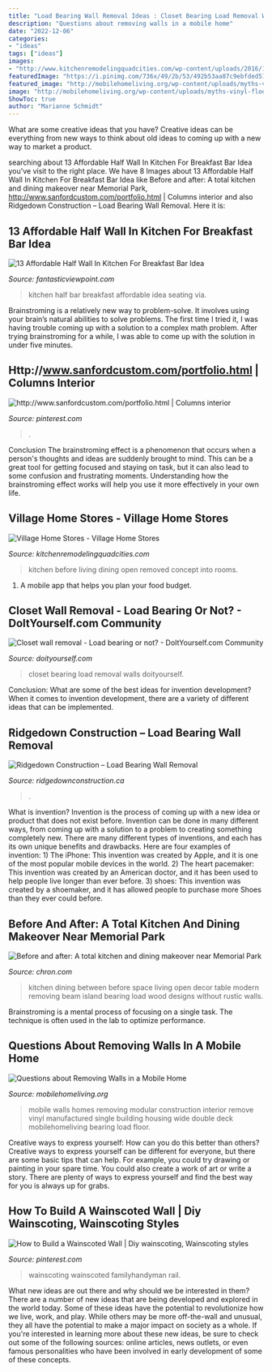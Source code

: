 ```yaml
---
title: "Load Bearing Wall Removal Ideas : Closet Bearing Load Removal Walls Doityourself"
description: "Questions about removing walls in a mobile home"
date: "2022-12-06"
categories:
- "ideas"
tags: ["ideas"]
images:
- "http://www.kitchenremodelingquadcities.com/wp-content/uploads/2016/11/before-after-wall-removed.png"
featuredImage: "https://i.pinimg.com/736x/49/2b/53/492b53aa87c9ebfded51f123727d9118.jpg"
featured_image: "http://mobilehomeliving.org/wp-content/uploads/myths-vinyl-flooring-laid-before-walls-are-built-in-manufactured-home-construction-1.jpg"
image: "http://mobilehomeliving.org/wp-content/uploads/myths-vinyl-flooring-laid-before-walls-are-built-in-manufactured-home-construction-1.jpg"
ShowToc: true
author: "Marianne Schmidt"
---
```



What are some creative ideas that you have?
Creative ideas can be everything from new ways to think about old ideas to coming up with a new way to market a product.

	

		
searching about 13 Affordable Half Wall In Kitchen For Breakfast Bar Idea you've visit to the right place. We have 8 Images about 13 Affordable Half Wall In Kitchen For Breakfast Bar Idea like Before and after: A total kitchen and dining makeover near Memorial Park, http://www.sanfordcustom.com/portfolio.html | Columns interior and also Ridgedown Construction – Load Bearing Wall Removal. Here it is:
		
    
## 13 Affordable Half Wall In Kitchen For Breakfast Bar Idea

<img loading=lazy src="http://www.fantasticviewpoint.com/wp-content/uploads/2016/08/half-wall-kitchen-islands-with-seating_848285-634x421.jpg" onerror="this.onerror=null;this.src='https://tse2.mm.bing.net/th?id=OIP.MRCy_Hiu4El9-kY_N0tKkwHaE6&amp;pid=15.1';" alt="13 Affordable Half Wall In Kitchen For Breakfast Bar Idea">

_Source: fantasticviewpoint.com_

>kitchen half bar breakfast affordable idea seating via. 

	

Brainstroming is a relatively new way to problem-solve. It involves using your brain’s natural abilities to solve problems. The first time I tried it, I was having trouble coming up with a solution to a complex math problem. After trying brainstroming for a while, I was able to come up with the solution in under five minutes.

    
## Http://www.sanfordcustom.com/portfolio.html | Columns Interior

<img loading=lazy src="https://i.pinimg.com/originals/e4/a0/de/e4a0de8c47a5d2feb23f6d7d449d3382.jpg" onerror="this.onerror=null;this.src='https://tse4.mm.bing.net/th?id=OIP.KAemP0tLpnblI0Rga6zj2AHaLH&amp;pid=15.1';" alt="http://www.sanfordcustom.com/portfolio.html | Columns interior">

_Source: pinterest.com_

>. 

	

Conclusion
The brainstroming effect is a phenomenon that occurs when a person's thoughts and ideas are suddenly brought to mind. This can be a great tool for getting focused and staying on task, but it can also lead to some confusion and frustrating moments. Understanding how the brainstroming effect works will help you use it more effectively in your own life.

    
## Village Home Stores - Village Home Stores

<img loading=lazy src="http://www.kitchenremodelingquadcities.com/wp-content/uploads/2016/11/before-after-wall-removed.png" onerror="this.onerror=null;this.src='https://tse2.mm.bing.net/th?id=OIP.tTENCFvpfhldvF9eQ-CORwHaLH&amp;pid=15.1';" alt="Village Home Stores - Village Home Stores">

_Source: kitchenremodelingquadcities.com_

>kitchen before living dining open removed concept into rooms. 

	

1. A mobile app that helps you plan your food budget.

    
## Closet Wall Removal - Load Bearing Or Not? - DoItYourself.com Community

<img loading=lazy src="https://www.doityourself.com/forum/attachments/walls-ceilings/25890d1391217646-closet-wall-removal-load-bearing-not-fr_227_size880.jpg" onerror="this.onerror=null;this.src='https://tse2.mm.bing.net/th?id=OIP.0-F6s1LjUSI71hTdEl6srQHaFj&amp;pid=15.1';" alt="Closet wall removal - Load bearing or not? - DoItYourself.com Community">

_Source: doityourself.com_

>closet bearing load removal walls doityourself. 

	

Conclusion: What are some of the best ideas for invention development?
When it comes to invention development, there are a variety of different ideas that can be implemented.

    
## Ridgedown Construction – Load Bearing Wall Removal

<img loading=lazy src="http://ridgedownconstruction.ca/wp-content/uploads/2018/10/FB2-load-bearing-walls3.jpg" onerror="this.onerror=null;this.src='https://tse4.mm.bing.net/th?id=OIP._pb2Dri9nYhKznaukaxG2gHaJ4&amp;pid=15.1';" alt="Ridgedown Construction – Load Bearing Wall Removal">

_Source: ridgedownconstruction.ca_

>. 

	

What is invention?
Invention is the process of coming up with a new idea or product that does not exist before. Invention can be done in many different ways, from coming up with a solution to a problem to creating something completely new. There are many different types of inventions, and each has its own unique benefits and drawbacks. Here are four examples of invention: 1) The iPhone: This invention was created by Apple, and it is one of the most popular mobile devices in the world. 2) The heart pacemaker: This invention was created by an American doctor, and it has been used to help people live longer than ever before. 3) shoes: This invention was created by a shoemaker, and it has allowed people to purchase more Shoes than they ever could before.

    
## Before And After: A Total Kitchen And Dining Makeover Near Memorial Park

<img loading=lazy src="https://s.hdnux.com/photos/37/45/11/8278628/3/rawImage.jpg" onerror="this.onerror=null;this.src='https://tse2.mm.bing.net/th?id=OIP.2hA5vecf91B8WTbTWvoqiQHaE7&amp;pid=15.1';" alt="Before and after: A total kitchen and dining makeover near Memorial Park">

_Source: chron.com_

>kitchen dining between before space living open decor table modern removing beam island bearing load wood designs without rustic walls. 

	

Brainstroming is a mental process of focusing on a single task. The technique is often used in the lab to optimize performance.

    
## Questions About Removing Walls In A Mobile Home

<img loading=lazy src="http://mobilehomeliving.org/wp-content/uploads/myths-vinyl-flooring-laid-before-walls-are-built-in-manufactured-home-construction-1.jpg" onerror="this.onerror=null;this.src='https://tse1.mm.bing.net/th?id=OIP.JnTgyL_3iC78O-UdHvX4KQHaEw&amp;pid=15.1';" alt="Questions about Removing Walls in a Mobile Home">

_Source: mobilehomeliving.org_

>mobile walls homes removing modular construction interior remove vinyl manufactured single building housing wide double deck mobilehomeliving bearing load floor. 

	

Creative ways to express yourself: How can you do this better than others?
Creative ways to express yourself can be different for everyone, but there are some basic tips that can help. For example, you could try drawing or painting in your spare time. You could also create a work of art or write a story. There are plenty of ways to express yourself and find the best way for you is always up for grabs.

    
## How To Build A Wainscoted Wall | Diy Wainscoting, Wainscoting Styles

<img loading=lazy src="https://i.pinimg.com/736x/49/2b/53/492b53aa87c9ebfded51f123727d9118.jpg" onerror="this.onerror=null;this.src='https://tse3.mm.bing.net/th?id=OIP.g1gaxZPhEXdKjpWTgJEklgHaHa&amp;pid=15.1';" alt="How to Build a Wainscoted Wall | Diy wainscoting, Wainscoting styles">

_Source: pinterest.com_

>wainscoting wainscoted familyhandyman rail. 

	

What new ideas are out there and why should we be interested in them?
There are a number of new ideas that are being developed and explored in the world today. Some of these ideas have the potential to revolutionize how we live, work, and play. While others may be more off-the-wall and unusual, they all have the potential to make a major impact on society as a whole. If you're interested in learning more about these new ideas, be sure to check out some of the following sources: online articles, news outlets, or even famous personalities who have been involved in early development of some of these concepts.

